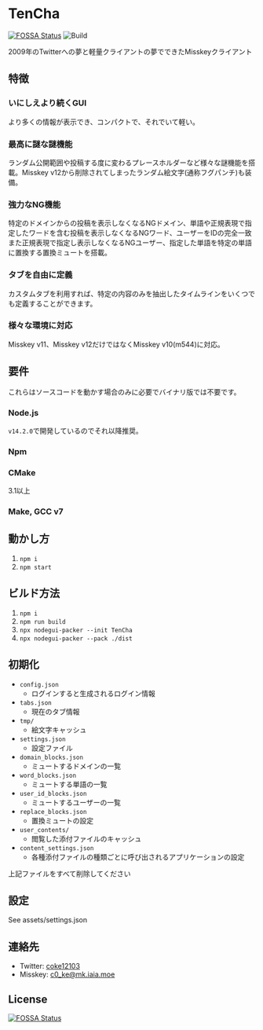 # TenCha
[![FOSSA Status](https://app.fossa.com/api/projects/git%2Bgithub.com%2Fcoke12103%2FTenCha.svg?type=shield)](https://app.fossa.com/projects/git%2Bgithub.com%2Fcoke12103%2FTenCha?ref=badge_shield)
![Build](https://github.com/coke12103/TenCha/workflows/TenCha%20CI/badge.svg)

2009年のTwitterへの夢と軽量クライアントの夢でできたMisskeyクライアント

## 特徴
### いにしえより続くGUI
より多くの情報が表示でき、コンパクトで、それでいて軽い。
### 最高に謎な謎機能
ランダム公開範囲や投稿する度に変わるプレースホルダーなど様々な謎機能を搭載。Misskey v12から削除されてしまったランダム絵文字(通称フグパンチ)も装備。
### 強力なNG機能
特定のドメインからの投稿を表示しなくなるNGドメイン、単語や正規表現で指定したワードを含む投稿を表示しなくなるNGワード、ユーザーをIDの完全一致また正規表現で指定し表示しなくなるNGユーザー、指定した単語を特定の単語に置換する置換ミュートを搭載。
### タブを自由に定義
カスタムタブを利用すれば、特定の内容のみを抽出したタイムラインをいくつでも定義することができます。
### 様々な環境に対応
Misskey v11、Misskey v12だけではなくMisskey v10(m544)に対応。

## 要件
これらはソースコードを動かす場合のみに必要でバイナリ版では不要です。
### Node.js
`v14.2.0`で開発しているのでそれ以降推奨。
### Npm
### CMake
3.1以上
### Make, GCC v7

## 動かし方
1. `npm i`
2. `npm start`

## ビルド方法
1. `npm i`
2. `npm run build`
3. `npx nodegui-packer --init TenCha`
4. `npx nodegui-packer --pack ./dist`

## 初期化
- `config.json`
  - ログインすると生成されるログイン情報
- `tabs.json`
  - 現在のタブ情報
- `tmp/`
  - 絵文字キャッシュ
- `settings.json`
  - 設定ファイル
- `domain_blocks.json`
  - ミュートするドメインの一覧
- `word_blocks.json`
  - ミュートする単語の一覧
- `user_id_blocks.json`
  - ミュートするユーザーの一覧
- `replace_blocks.json`
  - 置換ミュートの設定
- `user_contents/`
  - 閲覧した添付ファイルのキャッシュ
- `content_settings.json`
  - 各種添付ファイルの種類ごとに呼び出されるアプリケーションの設定

上記ファイルをすべて削除してください

## 設定
See assets/settings.json

## 連絡先
- Twitter: [coke12103](https://twitter.com/@coke12103)
- Misskey: [c0_ke@mk.iaia.moe](https://mk.iaia.moe/@c0_ke)


## License
[![FOSSA Status](https://app.fossa.com/api/projects/git%2Bgithub.com%2Fcoke12103%2FTenCha.svg?type=large)](https://app.fossa.com/projects/git%2Bgithub.com%2Fcoke12103%2FTenCha?ref=badge_large)
